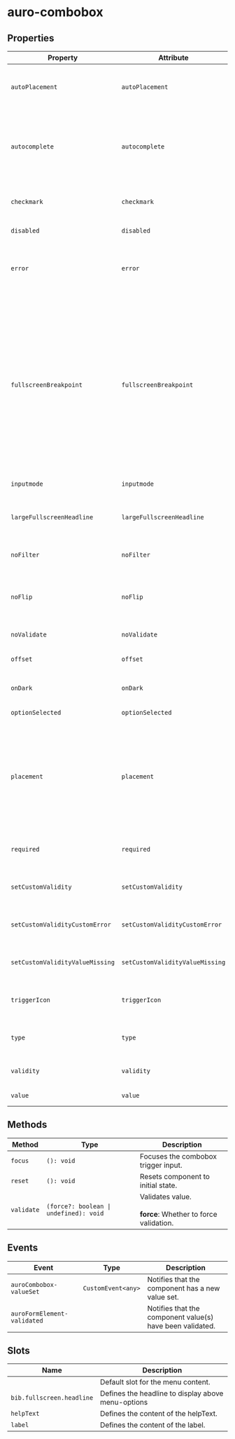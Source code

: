 # auro-combobox

## Properties

| Property                        | Attribute                       | Type                   | Default        | Description                                      |
|---------------------------------|---------------------------------|------------------------|----------------|--------------------------------------------------|
| `autoPlacement`                 | `autoPlacement`                 | `boolean`              |                | If declared, bib's position will be automatically calculated where to appear. |
| `autocomplete`                  | `autocomplete`                  | `string`               | "false"        | An enumerated attribute that defines what the user agent can suggest for autofill. At this time, only `autocomplete="off"` is supported. |
| `checkmark`                     | `checkmark`                     | `boolean`              |                | When attribute is present auro-menu will apply checkmarks to selected options. |
| `disabled`                      | `disabled`                      | `boolean`              |                | If set, disables the combobox.                   |
| `error`                         | `error`                         | `string`               |                | When defined, sets persistent validity to `customError` and sets the validation message to the attribute value. |
| `fullscreenBreakpoint`          | `fullscreenBreakpoint`          | `string`               | "sm"           | Defines the screen size breakpoint (`xs`, `sm`, `md`, `lg`, `xl`, `disabled`)<br />at which the dropdown switches to fullscreen mode on mobile. `disabled` indicates a dropdown should _never_ enter fullscreen.<br /><br />When expanded, the dropdown will automatically display in fullscreen mode<br />if the screen size is equal to or smaller than the selected breakpoint. |
| `inputmode`                     | `inputmode`                     | `string`               |                | Exposes inputmode attribute for input.           |
| `largeFullscreenHeadline`       | `largeFullscreenHeadline`       | `boolean`              |                | If declared, make bib.fullscreen.headline in HeadingDisplay.<br />Otherwise, Heading 600 |
| `noFilter`                      | `noFilter`                      | `boolean`              |                | If set, combobox will not filter menuoptions based in input. |
| `noFlip`                        | `noFlip`                        | `boolean`              | "false"        | If declared, the bib will NOT flip to an alternate position<br />when there isn't enough space in the specified `placement`. |
| `noValidate`                    | `noValidate`                    | `boolean`              |                | If set, disables auto-validation on blur.        |
| `offset`                        | `offset`                        | `number`               | "0"            | Gap between the trigger element and bib.         |
| `onDark`                        | `onDark`                        | `boolean`              |                | If declared, onDark styles will be applied to the trigger. |
| `optionSelected`                | `optionSelected`                | `object`               |                | Specifies the current selected option.           |
| `placement`                     | `placement`                     | `string`               | "bottom-start" | Position where the bib should appear relative to the trigger.<br />Accepted values:<br />"top" \| "right" \| "bottom" \| "left" \|<br />"bottom-start" \| "top-start" \| "top-end" \|<br />"right-start" \| "right-end" \| "bottom-end" \|<br />"left-start" \| "left-end" |
| `required`                      | `required`                      | `boolean`              |                | Populates the `required` attribute on the input. Used for client-side validation. |
| `setCustomValidity`             | `setCustomValidity`             | `string`               |                | Sets a custom help text message to display for all validityStates. |
| `setCustomValidityCustomError`  | `setCustomValidityCustomError`  | `string`               |                | Custom help text message to display when validity = `customError`. |
| `setCustomValidityValueMissing` | `setCustomValidityValueMissing` | `string`               |                | Custom help text message to display when validity = `valueMissing`. |
| `triggerIcon`                   | `triggerIcon`                   | `boolean`              |                | If set, the `icon` attribute will be applied to the trigger `auro-input` element. |
| `type`                          | `type`                          | `string`               |                | Applies the defined value as the type attribute on auro-input. |
| `validity`                      | `validity`                      | `string`               |                | Specifies the `validityState` this element is in. |
| `value`                         | `value`                         | `Array\|String<Array>` |                | Value selected for the dropdown menu.            |

## Methods

| Method     | Type                                   | Description                                      |
|------------|----------------------------------------|--------------------------------------------------|
| `focus`    | `(): void`                             | Focuses the combobox trigger input.              |
| `reset`    | `(): void`                             | Resets component to initial state.               |
| `validate` | `(force?: boolean \| undefined): void` | Validates value.<br /><br />**force**: Whether to force validation. |

## Events

| Event                       | Type               | Description                                      |
|-----------------------------|--------------------|--------------------------------------------------|
| `auroCombobox-valueSet`     | `CustomEvent<any>` | Notifies that the component has a new value set. |
| `auroFormElement-validated` |                    | Notifies that the component value(s) have been validated. |

## Slots

| Name                      | Description                                      |
|---------------------------|--------------------------------------------------|
|                           | Default slot for the menu content.               |
| `bib.fullscreen.headline` | Defines the headline to display above menu-options |
| `helpText`                | Defines the content of the helpText.             |
| `label`                   | Defines the content of the label.                |
